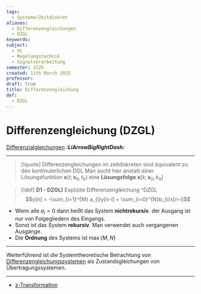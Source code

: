```yaml
---
tags:
  - Systeme/Zeitdiskret
aliases:
  - Differenzengleichungen
  - DZGL
keywords: 
subject:
  - VL
  - Regelungstechnik
  - Signalverarbeitung
semester: SS25
created: 11th March 2025
professor: 
draft: true
title: Differenzengleichung
def:
  - DZGL
---
```

 
# Differenzengleichung (DZGL)

[Differenzialgleichungen](GDGL.md) ***:LiArrowBigRightDash:***

---

> [!quote] Differenzengleichungen im zeitdiskreten sind äquivalent zu den kontinuierlichen DGL 
> Man sucht hier anstatt einer Lösungsfunktion $\mathbf{x}(t;\mathbf{x}_{0}, t_{0})$ eine **Lösungsfolge** $\mathbf{x}[k;\mathbf{x}_{0},k_{0}]$


> [!def] **D1 - DZGL)** Explizite Differenzengleichung ^DZGL
> $$y[n] = -\sum_{i=1}^{M} a_{i}y[n-i] + \sum_{i=0}^{N}b_{i}x[n-i]$$

- Wenn alle $a_{i}=0$ dann heißt das System **nichtrekursiv**. der Ausgang ist nur von Folgegliedern des Eingangs.
- Sonst ist das System **rekursiv**. Man verwendet auch vergangenen Ausgänge.
- Die **Ordnung** des Systems ist $\max\{M,N\}$

---

Weiterführend ist die Systemtheoretische Betrachtung von [Differenzengleichungssystemen](../../Systemtheorie/Zeitdiskrete%20Systeme.md) als Zustandsgleichungen von Übertragungssystemen.

---

- [z-Transformation](../../Systemtheorie/z-Transformation.md)